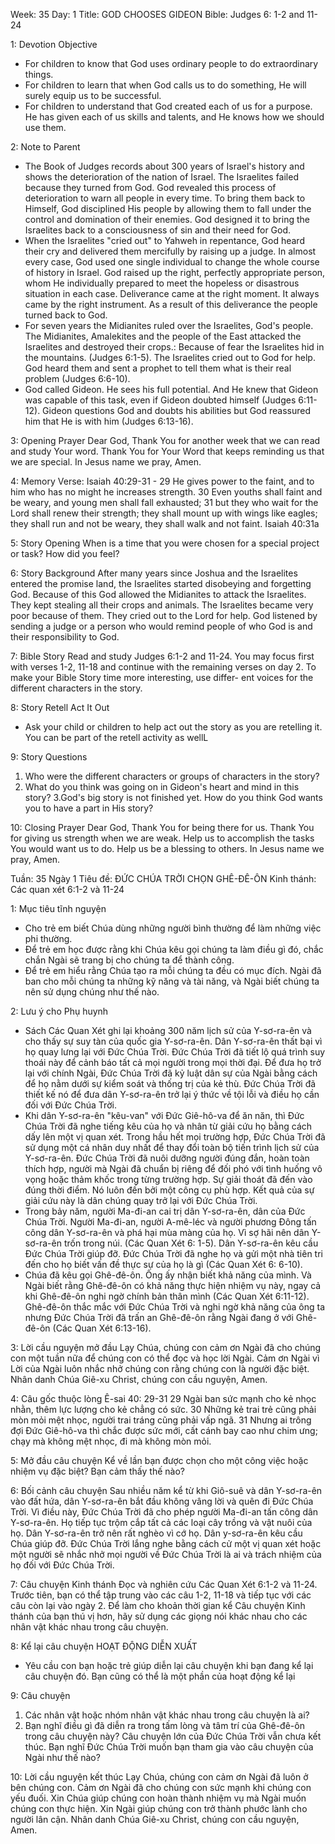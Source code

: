 Week: 35
Day: 1
Title:  GOD CHOOSES GIDEON
Bible: Judges 6: 1-2 and 11-24 

1: Devotion Objective
- For children to know that God uses ordinary people to do extraordinary things. 
- For children to learn that when God calls us to do something, He will surely equip us to be successful. 
- For children to understand that God created each of us for a purpose. He has given each of us skills and talents, and He knows how we should use them.

2: Note to Parent
- The Book of Judges records about 300 years of Israel's history and shows the deterioration of the nation of Israel. The Israelites failed because they turned from God. God revealed this process of deterioration to warn all people in every time. To bring them back to Himself, God disciplined His people by allowing them to fall under the control and domination of their enemies. God designed it to bring the Israelites back to a consciousness of sin and their need for God. 
- When the Israelites "cried out" to Yahweh in repentance, God heard their cry and delivered them mercifully by raising up a judge. In almost every case, God used one single individual to change the whole course of history in Israel. God raised up the right, perfectly appropriate person, whom He individually prepared to meet the hopeless or disastrous situation in each case. Deliverance came at the right moment. It always came by the right instrument. As a result of this deliverance the people turned back to God. 
- For seven years the Midianites ruled over the Israelites, God's people. The Midianites, Amalekites and the people of the East attacked the Israelites and destroyed their crops.: Because of fear the Israelites hid in the mountains. (Judges 6:1-5). The Israelites cried out to God for help. God heard them and sent a prophet to tell them what is their real problem (Judges 6:6-10). 
- God called Gideon. He sees his full potential. And He knew that Gideon was capable of this task, even if Gideon doubted himself (Judges 6:11-12). Gideon questions God and doubts his abilities but God reassured him that He is with him (Judges 6:13-16).

3: Opening Prayer
 Dear God, Thank You for another week that we can read and study Your word. Thank You for Your Word that keeps reminding us that we are special. In Jesus name we pray, Amen.

4: Memory Verse:
 Isaiah 40:29-31 - 29 He gives power to the faint, and to him who has no might he increases strength. 30 Even youths shall faint and be weary, and young men shall fall exhausted; 31 but they who wait for the Lord shall renew their strength; they shall mount up with wings like eagles; they shall run and not be weary, they shall walk and not faint. Isaiah 40:31a

5: Story Opening
When is a time that you were chosen for a special project or task? How did you feel? 

6: Story Background
After many years since Joshua and the Israelites entered the promise land, the Israelites started disobeying and forgetting God. Because of this God allowed the Midianites to attack the Israelites. They kept stealing all their crops and animals. The Israelites became very poor because of them. They cried out to the Lord for help. God listened by sending a judge or a person who would remind people of who God is and their responsibility to God.

7: Bible Story
Read and study Judges 6:1-2 and 11-24. You may focus first with verses 1-2, 11-18 and continue with the remaining verses on day 2. To make your Bible Story time more interesting, use differ- ent voices for the different characters in the story.

8: Story Retell
Act It Out 
- Ask your child or children to help act out the story as you are retelling it. You can be part of the retell activity as wellL

9: Story Questions
1. Who were the different characters or groups of characters in the story? 
2. What do you think was going on in Gideon's heart and mind in this story? 
3.God's big story is not finished yet. How do you think God wants you to have a part in His story? 

10: Closing Prayer
Dear God, Thank You for being there for us. Thank You for giving us strength when we are weak. Help us to accomplish the tasks You would want us to do. Help us be a blessing to others. In Jesus name we pray, Amen.


Tuần: 35
Ngày 1
Tiêu đề: ĐỨC CHÚA TRỜI CHỌN GHÊ-ĐÊ-ÔN
Kinh thánh: Các quan xét 6:1-2 và 11-24

1: Mục tiêu tĩnh nguyện
- Cho trẻ em biết Chúa dùng những người bình thường để làm những việc phi thường.
- Để trẻ em học được rằng khi Chúa kêu gọi chúng ta làm điều gì đó, chắc chắn Ngài sẽ trang bị cho chúng ta để thành công.
- Để trẻ em hiểu rằng Chúa tạo ra mỗi chúng ta đều có mục đích. Ngài đã ban cho mỗi chúng ta những kỹ năng và tài năng, và Ngài biết chúng ta nên sử dụng chúng như thế nào.

2: Lưu ý cho Phụ huynh
- Sách Các Quan Xét ghi lại khoảng 300 năm lịch sử của Y-sơ-ra-ên và cho thấy sự suy tàn của quốc gia Y-sơ-ra-ên. Dân Y-sơ-ra-ên thất bại vì họ quay lưng lại với Đức Chúa Trời. Đức Chúa Trời đã tiết lộ quá trình suy thoái này để cảnh báo tất cả mọi người trong mọi thời đại. Để đưa họ trở lại với chính Ngài, Đức Chúa Trời đã kỷ luật dân sự của Ngài bằng cách để họ nằm dưới sự kiểm soát và thống trị của kẻ thù. Đức Chúa Trời đã thiết kế nó để đưa dân Y-sơ-ra-ên trở lại ý thức về tội lỗi và điều họ cần đối với Đức Chúa Trời.
- Khi dân Y-sơ-ra-ên "kêu-van" với Đức Giê-hô-va để ăn năn, thì Đức Chúa Trời đã nghe tiếng kêu của họ và nhân từ giải cứu họ bằng cách dấy lên một vị quan xét. Trong hầu hết mọi trường hợp, Đức Chúa Trời đã sử dụng một cá nhân duy nhất để thay đổi toàn bộ tiến trình lịch sử của Y-sơ-ra-ên. Đức Chúa Trời đã nuôi dưỡng người đúng đắn, hoàn toàn thích hợp, người mà Ngài đã chuẩn bị riêng để đối phó với tình huống vô vọng hoặc thảm khốc trong từng trường hợp. Sự giải thoát đã đến vào đúng thời điểm. Nó luôn đến bởi một công cụ phù hợp. Kết quả của sự giải cứu này là dân chúng quay trở lại với Đức Chúa Trời.
- Trong bảy năm, người Ma-đi-an cai trị dân Y-sơ-ra-ên, dân của Đức Chúa Trời. Người Ma-đi-an, người A-mê-léc và người phương Đông tấn công dân Y-sơ-ra-ên và phá hại mùa màng của họ. Vì sợ hãi nên dân Y-sơ-ra-ên trốn trong núi. (Các Quan Xét 6: 1-5). Dân Y-sơ-ra-ên kêu cầu Đức Chúa Trời giúp đỡ. Đức Chúa Trời đã nghe họ và gửi một nhà tiên tri đến cho họ biết vấn đề thực sự của họ là gì (Các Quan Xét 6: 6-10).
- Chúa đã kêu gọi Ghê-đê-ôn. Ông ấy nhận biết khả năng của mình. Và Ngài biết rằng Ghê-đê-ôn có khả năng thực hiện nhiệm vụ này, ngay cả khi Ghê-đê-ôn nghi ngờ chính bản thân mình (Các Quan Xét 6:11-12). Ghê-đê-ôn thắc mắc với Đức Chúa Trời và nghi ngờ khả năng của ông ta nhưng Đức Chúa Trời đã trấn an Ghê-đê-ôn rằng Ngài đang ở với Ghê-đê-ôn (Các Quan Xét 6:13-16).

3: Lời cầu nguyện mở đầu
 Lạy Chúa, chúng con cảm ơn Ngài đã cho chúng con một tuần nữa để chúng con có thể đọc và học lời Ngài. Cảm ơn Ngài vì Lời của Ngài luôn nhắc nhở chúng con rằng chúng con là người đặc biệt. Nhân danh Chúa Giê-xu Christ, chúng con cầu nguyện, Amen.

4: Câu gốc thuộc lòng
  Ê-sai 40: 29-31
 29 Ngài ban sức mạnh cho kẻ nhọc nhằn, thêm lực lượng cho kẻ chẳng có sức. 30 Những kẻ trai trẻ cũng phải mòn mỏi mệt nhọc, người trai tráng cũng phải vấp ngã. 31 Nhưng ai trông đợi Đức Giê-hô-va thì chắc được sức mới, cất cánh bay cao như chim ưng; chạy mà không mệt nhọc, đi mà không mòn mỏi.

5: Mở đầu câu chuyện
Kể về lần bạn được chọn cho một công việc hoặc nhiệm vụ đặc biệt? Bạn cảm thấy thế nào?

6: Bối cảnh câu chuyện
Sau nhiều năm kể từ khi Giô-suê và dân Y-sơ-ra-ên vào đất hứa, dân Y-sơ-ra-ên bắt đầu không vâng lời và quên đi Đức Chúa Trời. Vì điều này, Đức Chúa Trời đã cho phép người Ma-đi-an tấn công dân Y-sơ-ra-ên. Họ tiếp tục trộm cắp tất cả các loại cây trồng và vật nuôi của họ. Dân Y-sơ-ra-ên trở nên rất nghèo vì cớ họ. Dân y-sơ-ra-ên kêu cầu Chúa giúp đỡ. Đức Chúa Trời lắng nghe bằng cách cử một vị quan xét hoặc một người sẽ nhắc nhở mọi người về Đức Chúa Trời là ai và trách nhiệm của họ đối với Đức Chúa Trời.

7: Câu chuyện Kinh thánh
Đọc và nghiên cứu Các Quan Xét 6:1-2 và 11-24. 
Trước tiên, bạn có thể tập trung vào các câu 1-2, 11-18 và tiếp tục với các câu còn lại vào ngày 2. Để làm cho khoản thời gian kể Câu chuyện Kinh thánh của bạn thú vị hơn, hãy sử dụng các giọng nói khác nhau cho các nhân vật khác nhau trong câu chuyện.

8: Kể lại câu chuyện
HOẠT ĐỘNG DIỄN XUẤT
- Yêu cầu con bạn hoặc trẻ giúp diễn lại câu chuyện khi bạn đang kể lại câu chuyện đó. Bạn cũng có thể là một phần của hoạt động kể lại

9: Câu chuyện
1. Các nhân vật hoặc nhóm nhân vật khác nhau trong câu chuyện là ai?
2. Bạn nghĩ điều gì đã diễn ra trong tấm lòng và tâm trí của Ghê-đê-ôn trong câu chuyện này?
Câu chuyện lớn của Đức Chúa Trời vẫn chưa kết thúc. Bạn nghĩ Đức Chúa Trời muốn bạn tham gia vào câu chuyện của Ngài như thế nào?

10: Lời cầu nguyện kết thúc
Lạy Chúa, chúng con cảm ơn Ngài đã luôn ở bên chúng con. Cảm ơn Ngài đã cho chúng con sức mạnh khi chúng con yếu đuối. Xin Chúa giúp chúng con hoàn thành nhiệm vụ mà Ngài muốn chúng con thực hiện. Xin Ngài giúp chúng con trở thành phước lành cho người lân cận. Nhân danh Chúa Giê-xu Christ, chúng con cầu nguyện, Amen.
